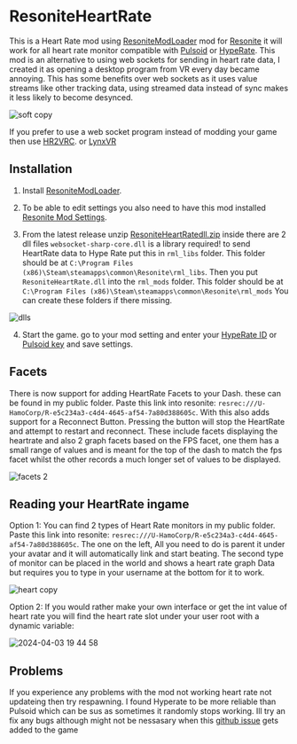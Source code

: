 # ResoniteHeartRate

This is a Heart Rate mod using [ResoniteModLoader](https://github.com/resonite-modding-group/ResoniteModLoader) mod for [Resonite](https://resonite.com/) it will work for all heart rate monitor compatible with [Pulsoid](https://pulsoid.net) or [HypeRate](https://www.hyperate.io). This mod is an alternative to using web sockets for sending in heart rate data, I created it as opening a desktop program from VR every day became annoying. This has some benefits over web sockets as it uses value streams like other tracking data, using streamed data instead of sync makes it less likely to become desynced.

![soft copy](https://github.com/HamoCorp/ResoniteHeartRate/assets/43244781/5bd4c8b2-e7dc-4a49-a06f-4e894d54c52b)

If you prefer to use a web socket program instead of modding your game then use [HR2VRC](https://github.com/200Tigersbloxed/HRtoVRChat_OSC). or [LynxVR](https://github.com/lynixfur/LynxVR)

## Installation
1. Install [ResoniteModLoader](https://github.com/resonite-modding-group/ResoniteModLoader).

2. To be able to edit settings you also need to have this mod installed [Resonite Mod Settings](https://github.com/badhaloninja/ResoniteModSettings).

3. From the latest release unzip [ResoniteHeartRatedll.zip](https://github.com/HamoCorp/ResoniteHeartRate/releases/latest/download/ResoniteHeartRate.dll) inside there are 2 dll files `websocket-sharp-core.dll` is a library required! to send HeartRate data to Hype Rate put this in `rml_libs` folder. This folder should be at `C:\Program Files (x86)\Steam\steamapps\common\Resonite\rml_libs`.
Then you put `ResoniteHeartRate.dll` into the `rml_mods` folder. This folder should be at `C:\Program Files (x86)\Steam\steamapps\common\Resonite\rml_mods` You can create these folders if there missing.

![dlls](https://github.com/HamoCorp/ResoniteHeartRate/assets/43244781/ac71ccbd-e31d-4b49-9aa9-d5cae79416b0)

4. Start the game. go to your mod setting and enter your [HypeRate ID](https://www.hyperate.io/webbluetooth) or [Pulsoid key](https://pulsoid.net) and save settings.

## Facets
There is now support for adding HeartRate Facets to your Dash. these can be found in my public folder. Paste this link into resonite: `resrec:///U-HamoCorp/R-e5c234a3-c4d4-4645-af54-7a80d388605c`. With this also adds support for a Reconnect Button. Pressing the button will stop the HeartRate and attempt to restart and reconnect. These include facets displaying the heartrate and also 2 graph facets based on the FPS facet, one them has a small range of values and is meant for the top of the dash to match the fps facet whilst the other records a much longer set of values to be displayed.

![facets 2](https://github.com/HamoCorp/ResoniteHeartRate/assets/43244781/160fe449-d970-442f-8efd-f590135d51f0)

## Reading your HeartRate ingame

Option 1: You can find 2 types of Heart Rate monitors in my public folder. Paste this link into resonite: `resrec:///U-HamoCorp/R-e5c234a3-c4d4-4645-af54-7a80d388605c`. The one on the left, All you need to do is parent it under your avatar and it will automatically link and start beating. The second type of monitor can be placed in the world and shows a heart rate graph Data but requires you to type in your username at the bottom for it to work.

![heart copy](https://github.com/HamoCorp/ResoniteHeartRate/assets/43244781/d85362c3-539b-4243-99cc-96fa1f40ec5f)


Option 2: If you would rather make your own interface or get the int value of heart rate you will find the heart rate slot under your user root with a dynamic variable:

![2024-04-03 19 44 58](https://github.com/HamoCorp/ResoniteHeartRate/assets/43244781/e7d6ca43-ec45-4a89-962d-367484a8f901)

## Problems
If you experience any problems with the mod not working heart rate not updateing then try respawning.
I found Hyperate to be more reliable than Pulsoid which can be sus as sometimes it randomly stops working.
Ill try an fix any bugs although might not be nessasary when this [github issue](https://github.com/Yellow-Dog-Man/Resonite-Issues/issues/1538) gets added to the game
